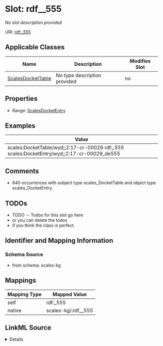 

# Slot: rdf__555


_No slot description provided_





URI: [rdf:_555](http://www.w3.org/1999/02/22-rdf-syntax-ns#_555)



<!-- no inheritance hierarchy -->





## Applicable Classes

| Name | Description | Modifies Slot |
| --- | --- | --- |
| [ScalesDocketTable](../classes/ScalesDocketTable.md) | No type description provided |  no  |







## Properties

* Range: [ScalesDocketEntry](../classes/ScalesDocketEntry.md)






## Examples

| Value |
| --- |
| scales:DocketTable/wyd;;2:17-cr-00029 rdf:_555 scales:DocketEntry/wyd;;2:17-cr-00029_de555 |

## Comments

* 840 occurrences with subject type scales_DocketTable and object type scales_DocketEntry.

## TODOs

* TODO -- Todos for this slot go here
* or you can delete the todos
* if you think the class is perfect.

## Identifier and Mapping Information







### Schema Source


* from schema: scales-kg




## Mappings

| Mapping Type | Mapped Value |
| ---  | ---  |
| self | rdf:_555 |
| native | scales-kg/:rdf__555 |




## LinkML Source

<details>
```yaml
name: rdf__555
description: No slot description provided
todos:
- TODO -- Todos for this slot go here
- or you can delete the todos
- if you think the class is perfect.
comments:
- 840 occurrences with subject type scales_DocketTable and object type scales_DocketEntry.
examples:
- value: scales:DocketTable/wyd;;2:17-cr-00029 rdf:_555 scales:DocketEntry/wyd;;2:17-cr-00029_de555
from_schema: scales-kg
rank: 1000
slot_uri: rdf:_555
alias: rdf__555
domain_of:
- scales_DocketTable
range: scales_DocketEntry

```
</details>